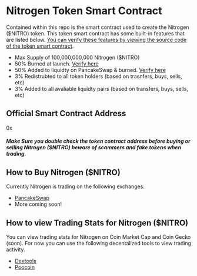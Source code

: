 # Nitrogen Token Smart Contract

Contained within this repo is the smart contract used to create the Nitrogen ($NITRO) token. 
This token smart contract has some built-in features that are listed below. [You can verify these features by viewing the source code of the token smart contract](https://github.com/pineapple-cash/nitrogen/blob/main/nitrogen.sol).
- Max Supply of 100,000,000,000 Nitrogen ($NITRO)
- 50% Burned at launch. [Verify here](#)
- 50% Added to liquidty on PancakeSwap & burned. [Verify here](#)
- 3% Redistrubted to all token holders (based on trasnfers, buys, sells, etc)
- 3% Added to all avaliable liquidty pairs (based on transfers, buys, sells, etc)


## Official Smart Contract Address
0x

##### Make Sure you double check the token contract address before buying or selling Nitrogen ($NITRO) beware of scammers and fake tokens when trading. 


## How to Buy Nitrogen ($NITRO)
Currently Nitrogen is trading on the following exchanges. 
* [PancakeSwap](https://pancakeswap.finance/)
* More coming soon!


## How to view Trading Stats for Nitrogen ($NITRO)
You can view trading stats for Nitrogen on Coin Market Cap and Coin Gecko (soon). For now you can use the following decentalized tools to view trading activity.
* [Dextools](#)
* [Poocoin](#)
